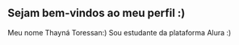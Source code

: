 ## Sejam bem-vindos ao meu perfil :)
Meu nome Thayná Toressan:)
Sou estudante da plataforma Alura :)
